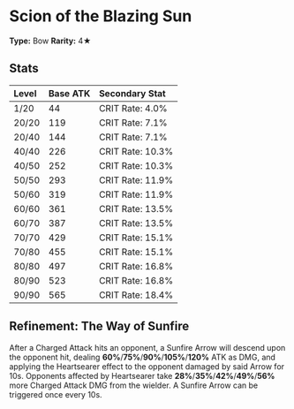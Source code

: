 # Scion of the Blazing Sun

**Type:** Bow
**Rarity:** 4★

## Stats

| Level | Base ATK | Secondary Stat |
| :--- | :--- | :--- |
| 1/20 | 44 | CRIT Rate: 4.0% |
| 20/20 | 119 | CRIT Rate: 7.1% |
| 20/40 | 144 | CRIT Rate: 7.1% |
| 40/40 | 226 | CRIT Rate: 10.3% |
| 40/50 | 252 | CRIT Rate: 10.3% |
| 50/50 | 293 | CRIT Rate: 11.9% |
| 50/60 | 319 | CRIT Rate: 11.9% |
| 60/60 | 361 | CRIT Rate: 13.5% |
| 60/70 | 387 | CRIT Rate: 13.5% |
| 70/70 | 429 | CRIT Rate: 15.1% |
| 70/80 | 455 | CRIT Rate: 15.1% |
| 80/80 | 497 | CRIT Rate: 16.8% |
| 80/90 | 523 | CRIT Rate: 16.8% |
| 90/90 | 565 | CRIT Rate: 18.4% |

## Refinement: The Way of Sunfire

After a Charged Attack hits an opponent, a Sunfire Arrow will descend upon the opponent hit, dealing **60%**/**75%**/**90%**/**105%**/**120%** ATK as DMG, and applying the Heartsearer effect to the opponent damaged by said Arrow for 10s. Opponents affected by Heartsearer take **28%**/**35%**/**42%**/**49%**/**56%** more Charged Attack DMG from the wielder. A Sunfire Arrow can be triggered once every 10s.

